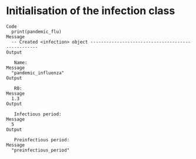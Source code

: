 # Initialisation of the infection class

    Code
      print(pandemic_flu)
    Message
      -- Created <infection> object --------------------------------------------------
    Output
      
       Name: 
    Message
      "pandemic_influenza"
    Output
      
       R0: 
    Message
      1.3
    Output
      
       Infectious period: 
    Message
      5
    Output
      
       Preinfectious period: 
    Message
      "preinfectious_period"

